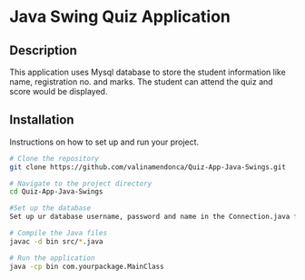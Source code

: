 # Java Swing Quiz Application

## Description
This application uses Mysql database to store the student information like name, registration no. and marks. The student can attend the quiz and score would be displayed. 

## Installation
Instructions on how to set up and run your project.

```sh
# Clone the repository
git clone https://github.com/valinamendonca/Quiz-App-Java-Swings.git

# Navigate to the project directory
cd Quiz-App-Java-Swings

#Set up the database
Set up ur database username, password and name in the Connection.java file.

# Compile the Java files
javac -d bin src/*.java

# Run the application
java -cp bin com.yourpackage.MainClass
